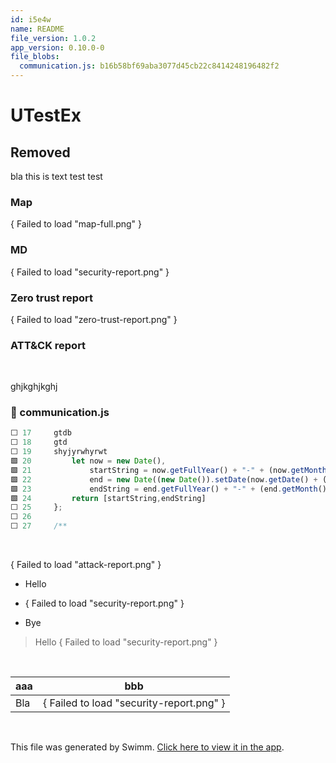 ```yaml
---
id: i5e4w
name: README
file_version: 1.0.2
app_version: 0.10.0-0
file_blobs:
  communication.js: b16b58bf69aba3077d45cb22c8414248196482f2
---
```


# UTestEx

## Removed

bla this is text test test

### Map

{ Failed to load "map-full.png" }

### MD

{ Failed to load "security-report.png" }

### Zero trust report

{ Failed to load "zero-trust-report.png" }

### ATT&CK report




<br/>

ghjkghjkghj
<!-- NOTE-swimm-snippet: the lines below link your snippet to Swimm -->
### 📄 communication.js
```javascript
⬜ 17     gtdb
⬜ 18     gtd
⬜ 19     shyjyrwhyrwt
🟩 20         let now = new Date(),
🟩 21             startString = now.getFullYear() + "-" + (now.getMonth() + 1) + "-" + (now.getDate()),
🟩 22             end = new Date((new Date()).setDate(now.getDate() + (range || 7))),
🟩 23             endString = end.getFullYear() + "-" + (end.getMonth() + 1) + "-" + (end.getDate());
🟩 24         return [startString,endString]
⬜ 25     };
⬜ 26     
⬜ 27     /**
```

<br/>

{ Failed to load "attack-report.png" }

*   Hello
    
*   { Failed to load "security-report.png" }
    
*   Bye
    

> Hello { Failed to load "security-report.png" }

<br/>

|aaa|bbb                                     |
|---|----------------------------------------|
|Bla|{ Failed to load "security-report.png" }|

<br/>

This file was generated by Swimm. [Click here to view it in the app](http://localhost:5001/repos/ls4DA2fLasmQuEbT4ipw/docs/i5e4w).